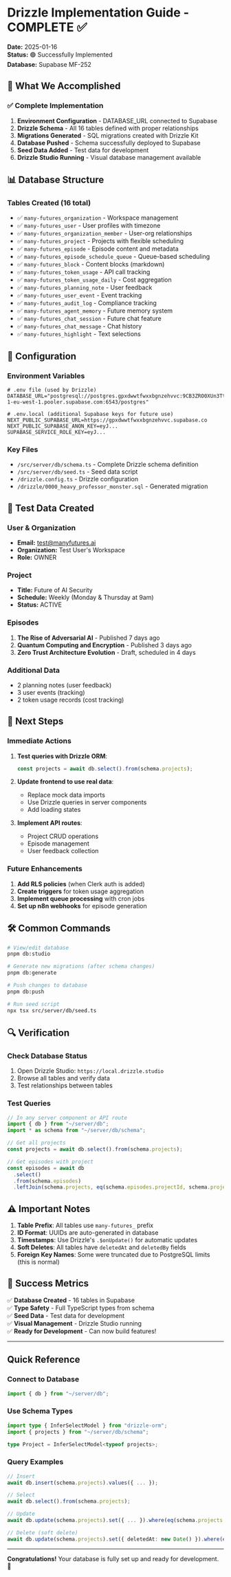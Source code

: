 # Drizzle Implementation Guide - COMPLETE ✅

**Date:** 2025-01-16  
**Status:** 🟢 Successfully Implemented  
**Database:** Supabase MF-252  

## 🎉 What We Accomplished

### ✅ Complete Implementation
1. **Environment Configuration** - DATABASE_URL connected to Supabase
2. **Drizzle Schema** - All 16 tables defined with proper relationships
3. **Migrations Generated** - SQL migrations created with Drizzle Kit
4. **Database Pushed** - Schema successfully deployed to Supabase
5. **Seed Data Added** - Test data for development
6. **Drizzle Studio Running** - Visual database management available

## 📊 Database Structure

### Tables Created (16 total)
- ✅ `many-futures_organization` - Workspace management
- ✅ `many-futures_user` - User profiles with timezone
- ✅ `many-futures_organization_member` - User-org relationships  
- ✅ `many-futures_project` - Projects with flexible scheduling
- ✅ `many-futures_episode` - Episode content and metadata
- ✅ `many-futures_episode_schedule_queue` - Queue-based scheduling
- ✅ `many-futures_block` - Content blocks (markdown)
- ✅ `many-futures_token_usage` - API call tracking
- ✅ `many-futures_token_usage_daily` - Cost aggregation
- ✅ `many-futures_planning_note` - User feedback
- ✅ `many-futures_user_event` - Event tracking
- ✅ `many-futures_audit_log` - Compliance tracking
- ✅ `many-futures_agent_memory` - Future memory system
- ✅ `many-futures_chat_session` - Future chat feature
- ✅ `many-futures_chat_message` - Chat history
- ✅ `many-futures_highlight` - Text selections

## 🔧 Configuration

### Environment Variables
```env
# .env file (used by Drizzle)
DATABASE_URL="postgresql://postgres.gpxdwwtfwxxbgnzehvvc:9CB3ZRO0XUn3TtGe@aws-1-eu-west-1.pooler.supabase.com:6543/postgres"

# .env.local (additional Supabase keys for future use)
NEXT_PUBLIC_SUPABASE_URL=https://gpxdwwtfwxxbgnzehvvc.supabase.co
NEXT_PUBLIC_SUPABASE_ANON_KEY=eyJ...
SUPABASE_SERVICE_ROLE_KEY=eyJ...
```

### Key Files
- `/src/server/db/schema.ts` - Complete Drizzle schema definition
- `/src/server/db/seed.ts` - Seed data script
- `/drizzle.config.ts` - Drizzle configuration
- `/drizzle/0000_heavy_professor_monster.sql` - Generated migration

## 📝 Test Data Created

### User & Organization
- **Email:** test@manyfutures.ai
- **Organization:** Test User's Workspace
- **Role:** OWNER

### Project
- **Title:** Future of AI Security
- **Schedule:** Weekly (Monday & Thursday at 9am)
- **Status:** ACTIVE

### Episodes
1. **The Rise of Adversarial AI** - Published 7 days ago
2. **Quantum Computing and Encryption** - Published 3 days ago
3. **Zero Trust Architecture Evolution** - Draft, scheduled in 4 days

### Additional Data
- 2 planning notes (user feedback)
- 3 user events (tracking)
- 2 token usage records (cost tracking)

## 🚀 Next Steps

### Immediate Actions
1. **Test queries with Drizzle ORM**:
   ```typescript
   const projects = await db.select().from(schema.projects);
   ```

2. **Update frontend to use real data**:
   - Replace mock data imports
   - Use Drizzle queries in server components
   - Add loading states

3. **Implement API routes**:
   - Project CRUD operations
   - Episode management
   - User feedback collection

### Future Enhancements
1. **Add RLS policies** (when Clerk auth is added)
2. **Create triggers** for token usage aggregation
3. **Implement queue processing** with cron jobs
4. **Set up n8n webhooks** for episode generation

## 🛠️ Common Commands

```bash
# View/edit database
pnpm db:studio

# Generate new migrations (after schema changes)
pnpm db:generate

# Push changes to database
pnpm db:push

# Run seed script
npx tsx src/server/db/seed.ts
```

## 🔍 Verification

### Check Database Status
1. Open Drizzle Studio: `https://local.drizzle.studio`
2. Browse all tables and verify data
3. Test relationships between tables

### Test Queries
```typescript
// In any server component or API route
import { db } from "~/server/db";
import * as schema from "~/server/db/schema";

// Get all projects
const projects = await db.select().from(schema.projects);

// Get episodes with project
const episodes = await db
  .select()
  .from(schema.episodes)
  .leftJoin(schema.projects, eq(schema.episodes.projectId, schema.projects.id));
```

## ⚠️ Important Notes

1. **Table Prefix**: All tables use `many-futures_` prefix
2. **ID Format**: UUIDs are auto-generated in database
3. **Timestamps**: Use Drizzle's `.$onUpdate()` for automatic updates
4. **Soft Deletes**: All tables have `deletedAt` and `deletedBy` fields
5. **Foreign Key Names**: Some were truncated due to PostgreSQL limits (this is normal)

## 🎯 Success Metrics

✅ **Database Created** - 16 tables in Supabase  
✅ **Type Safety** - Full TypeScript types from schema  
✅ **Seed Data** - Test data for development  
✅ **Visual Management** - Drizzle Studio running  
✅ **Ready for Development** - Can now build features!

---

## Quick Reference

### Connect to Database
```typescript
import { db } from "~/server/db";
```

### Use Schema Types
```typescript
import type { InferSelectModel } from "drizzle-orm";
import { projects } from "~/server/db/schema";

type Project = InferSelectModel<typeof projects>;
```

### Query Examples
```typescript
// Insert
await db.insert(schema.projects).values({ ... });

// Select
await db.select().from(schema.projects);

// Update
await db.update(schema.projects).set({ ... }).where(eq(schema.projects.id, projectId));

// Delete (soft delete)
await db.update(schema.projects).set({ deletedAt: new Date() }).where(eq(schema.projects.id, projectId));
```

---

**Congratulations!** Your database is fully set up and ready for development. 🚀